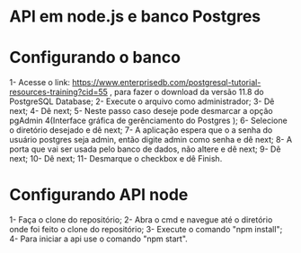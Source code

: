 # API em node.js e banco Postgres

# Configurando o banco
  1- Acesse o link: https://www.enterprisedb.com/postgresql-tutorial-resources-training?cid=55 , para fazer o download da versão 11.8 do PostgreSQL Database;
  2- Execute o arquivo como administrador;
  3- Dê next;
  4- Dê next;
  5- Neste passo caso deseje pode desmarcar a opção pgAdmin 4(Interface gráfica de gerênciamento do Postgres );
  6- Selecione o diretório desejado e dê next;
  7- A aplicação espera que o a senha do usuário postgres seja admin, então digite admin como senha e dê next;
  8- A porta que vai ser usada pelo banco de dados, não altere e dê next;
  9- Dê next;
  10- Dê next;
  11- Desmarque o checkbox e dê Finish.
  
# Configurando API node
  1- Faça o clone do repositório;
  2- Abra o cmd e navegue até o diretório onde foi feito o clone do repositório;
  3- Execute o comando "npm install";
  4- Para iniciar a api use o comando "npm start".
  


